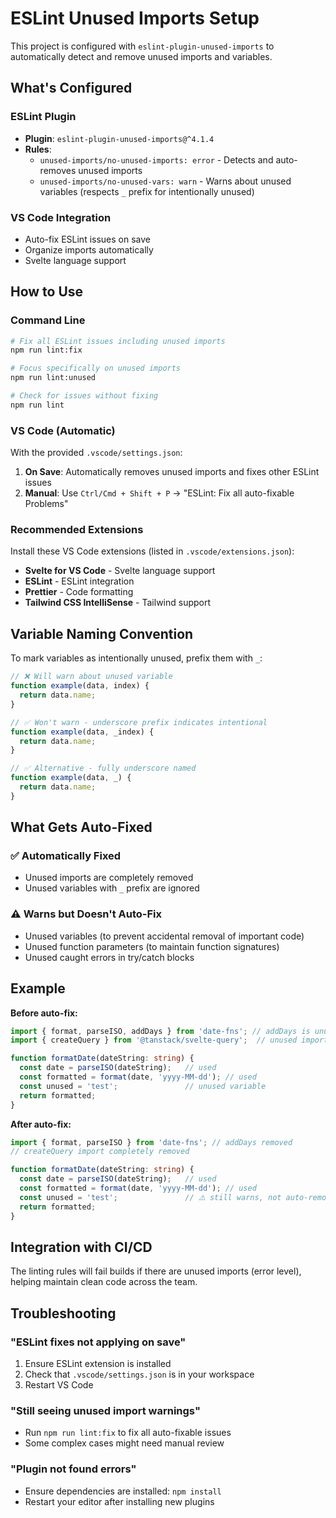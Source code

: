 # ESLint Unused Imports Setup

This project is configured with `eslint-plugin-unused-imports` to automatically detect and remove unused imports and variables.

## What's Configured

### ESLint Plugin
- **Plugin**: `eslint-plugin-unused-imports@^4.1.4`
- **Rules**:
  - `unused-imports/no-unused-imports: error` - Detects and auto-removes unused imports
  - `unused-imports/no-unused-vars: warn` - Warns about unused variables (respects `_` prefix for intentionally unused)

### VS Code Integration
- Auto-fix ESLint issues on save
- Organize imports automatically
- Svelte language support

## How to Use

### Command Line
```bash
# Fix all ESLint issues including unused imports
npm run lint:fix

# Focus specifically on unused imports
npm run lint:unused

# Check for issues without fixing
npm run lint
```

### VS Code (Automatic)
With the provided `.vscode/settings.json`:
1. **On Save**: Automatically removes unused imports and fixes other ESLint issues
2. **Manual**: Use `Ctrl/Cmd + Shift + P` → "ESLint: Fix all auto-fixable Problems"

### Recommended Extensions
Install these VS Code extensions (listed in `.vscode/extensions.json`):
- **Svelte for VS Code** - Svelte language support
- **ESLint** - ESLint integration
- **Prettier** - Code formatting
- **Tailwind CSS IntelliSense** - Tailwind support

## Variable Naming Convention

To mark variables as intentionally unused, prefix them with `_`:

```typescript
// ❌ Will warn about unused variable
function example(data, index) {
  return data.name;
}

// ✅ Won't warn - underscore prefix indicates intentional
function example(data, _index) {
  return data.name;
}

// ✅ Alternative - fully underscore named
function example(data, _) {
  return data.name;
}
```

## What Gets Auto-Fixed

### ✅ Automatically Fixed
- Unused imports are completely removed
- Unused variables with `_` prefix are ignored

### ⚠️ Warns but Doesn't Auto-Fix
- Unused variables (to prevent accidental removal of important code)
- Unused function parameters (to maintain function signatures)
- Unused caught errors in try/catch blocks

## Example

**Before auto-fix:**
```typescript
import { format, parseISO, addDays } from 'date-fns'; // addDays is unused
import { createQuery } from '@tanstack/svelte-query';  // unused import

function formatDate(dateString: string) {
  const date = parseISO(dateString);   // used
  const formatted = format(date, 'yyyy-MM-dd'); // used
  const unused = 'test';               // unused variable
  return formatted;
}
```

**After auto-fix:**
```typescript
import { format, parseISO } from 'date-fns'; // addDays removed
// createQuery import completely removed

function formatDate(dateString: string) {
  const date = parseISO(dateString);   // used
  const formatted = format(date, 'yyyy-MM-dd'); // used
  const unused = 'test';               // ⚠️ still warns, not auto-removed
  return formatted;
}
```

## Integration with CI/CD

The linting rules will fail builds if there are unused imports (error level), helping maintain clean code across the team.

## Troubleshooting

### "ESLint fixes not applying on save"
1. Ensure ESLint extension is installed
2. Check that `.vscode/settings.json` is in your workspace
3. Restart VS Code

### "Still seeing unused import warnings"
- Run `npm run lint:fix` to fix all auto-fixable issues
- Some complex cases might need manual review

### "Plugin not found errors"
- Ensure dependencies are installed: `npm install`
- Restart your editor after installing new plugins 